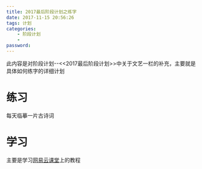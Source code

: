 ```yaml
---
title: 2017最后阶段计划之练字
date: 2017-11-15 20:56:26
tags: 计划
categories:
    - 阶段计划
    - 
password: 
---
```


此内容是对阶段计划--<<2017最后阶段计划>>中关于文艺一栏的补充，主要就是具体如何练字的详细计划

# 练习

每天临摹一片古诗词

# 学习

主要是学习[网易云课堂](http://study.163.com/category/calligraphy)上的教程

